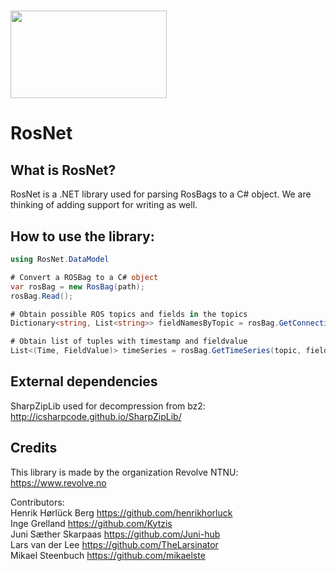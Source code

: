 # <img src=	https://upload.wikimedia.org/wikipedia/commons/7/7a/ROS_cat.png width="250" height="140">

# RosNet
## What is RosNet?
RosNet is a .NET library used for parsing RosBags to a C# object. We are thinking of adding support for writing as well. 

## How to use the library:
<!-- How to include library in project-->
```C#
using RosNet.DataModel

# Convert a ROSBag to a C# object
var rosBag = new RosBag(path);
rosBag.Read();

# Obtain possible ROS topics and fields in the topics
Dictionary<string, List<string>> fieldNamesByTopic = rosBag.GetConnectionFields();

# Obtain list of tuples with timestamp and fieldvalue
List<(Time, FieldValue)> timeSeries = rosBag.GetTimeSeries(topic, fieldName);
```

## External dependencies
SharpZipLib used for decompression from bz2: http://icsharpcode.github.io/SharpZipLib/

## Credits
This library is made by the organization Revolve NTNU: https://www.revolve.no

Contributors:  
Henrik Hørlück Berg https://github.com/henrikhorluck  
Inge Grelland https://github.com/Kytzis  
Juni Sæther Skarpaas https://github.com/Juni-hub  
Lars van der Lee https://github.com/TheLarsinator  
Mikael Steenbuch https://github.com/mikaelste

<!-- License -->